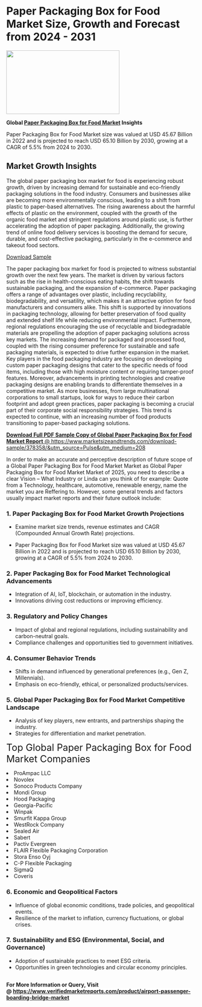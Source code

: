 <H1>Paper Packaging Box for Food Market Size, Growth and Forecast from 2024 - 2031</H1><img class="aligncenter size-medium wp-image-584254" src="https://thirdeyenews.in/wp-content/uploads/2024/09/Global-Market-Research-300x168.jpeg" alt="" width="300" height="168" /><p><strong>Global&nbsp;<a href="https://www.marketsizeandtrends.com/download-sample/378358/&amp;utm_source=Pulse&amp;utm_medium=208">Paper Packaging Box for Food Market</a> Insights</strong></p><p>Paper Packaging Box for Food Market size was valued at USD 45.67 Billion in 2022 and is projected to reach USD 65.10 Billion by 2030, growing at a CAGR of 5.5% from 2024 to 2030.</p><p><h2>Market Growth Insights</h2> <p>The global paper packaging box market for food is experiencing robust growth, driven by increasing demand for sustainable and eco-friendly packaging solutions in the food industry. Consumers and businesses alike are becoming more environmentally conscious, leading to a shift from plastic to paper-based alternatives. The rising awareness about the harmful effects of plastic on the environment, coupled with the growth of the organic food market and stringent regulations around plastic use, is further accelerating the adoption of paper packaging. Additionally, the growing trend of online food delivery services is boosting the demand for secure, durable, and cost-effective packaging, particularly in the e-commerce and takeout food sectors.</p> <p><a href="#">Download Sample</a></p> <p>The paper packaging box market for food is projected to witness substantial growth over the next few years. The market is driven by various factors such as the rise in health-conscious eating habits, the shift towards sustainable packaging, and the expansion of e-commerce. Paper packaging offers a range of advantages over plastic, including recyclability, biodegradability, and versatility, which makes it an attractive option for food manufacturers and consumers alike. This shift is supported by innovations in packaging technology, allowing for better preservation of food quality and extended shelf life while reducing environmental impact. Furthermore, regional regulations encouraging the use of recyclable and biodegradable materials are propelling the adoption of paper packaging solutions across key markets. The increasing demand for packaged and processed food, coupled with the rising consumer preference for sustainable and safe packaging materials, is expected to drive further expansion in the market. Key players in the food packaging industry are focusing on developing custom paper packaging designs that cater to the specific needs of food items, including those with high moisture content or requiring tamper-proof features. Moreover, advancements in printing technologies and creative packaging designs are enabling brands to differentiate themselves in a competitive market. As more businesses, from large multinational corporations to small startups, look for ways to reduce their carbon footprint and adopt green practices, paper packaging is becoming a crucial part of their corporate social responsibility strategies. This trend is expected to continue, with an increasing number of food products transitioning to paper-based packaging solutions. <p><a href="#"></p><p><span class=""><strong>Download Full PDF Sample Copy of Global Paper Packaging Box for Food Market Report</strong> @ <a href="https://www.marketsizeandtrends.com/download-sample/378358/&amp;utm_source=Pulse&amp;utm_medium=208" target="_blank">https://www.marketsizeandtrends.com/download-sample/378358/&amp;utm_source=Pulse&amp;utm_medium=208</a></span></p><p>In order to make an accurate and perceptive description of future scope of a Global&nbsp;Paper Packaging Box for Food Market Market as Global&nbsp;Paper Packaging Box for Food Market Market of 2025, you need to describe a clear Vision &ndash; What Industry or Linda can you think of for example: Quote from a Technology, healthcare, automotive, renewable energy, name the market you are Reffering to. However, some general trends and factors usually impact market reports and their future outlook include:</p><h3>1.&nbsp;<strong>Paper Packaging Box for Food Market Growth Projections</strong></h3><ul><li>Examine market size trends, revenue estimates and CAGR (Compounded Annual Growth Rate) projections.</li><li><p>Paper Packaging Box for Food Market size was valued at USD 45.67 Billion in 2022 and is projected to reach USD 65.10 Billion by 2030, growing at a CAGR of 5.5% from 2024 to 2030.</p></li></ul><h3>2.&nbsp;<strong>Paper Packaging Box for Food Market Technological Advancements</strong></h3><ul><li>Integration of AI, IoT, blockchain, or automation in the industry.</li><li>Innovations driving cost reductions or improving efficiency.</li></ul><h3>3.&nbsp;<strong>Regulatory and Policy Changes</strong></h3><ul><li>Impact of global and regional regulations, including sustainability and carbon-neutral goals.</li><li>Compliance challenges and opportunities tied to government initiatives.</li></ul><h3>4.&nbsp;<strong>Consumer Behavior Trends</strong></h3><ul><li>Shifts in demand influenced by generational preferences (e.g., Gen Z, Millennials).</li><li>Emphasis on eco-friendly, ethical, or personalized products/services.</li></ul><h3>5.&nbsp;<strong>Global Paper Packaging Box for Food Market Competitive Landscape</strong></h3><ul><li>Analysis of key players, new entrants, and partnerships shaping the industry.</li><li>Strategies for differentiation and market penetration.</li></ul><p data-pm-slice="1 1 []"><span style="color: inherit; font-family: inherit; font-size: 25px;">Top Global Paper Packaging Box for Food Market Companies</span></p><div class="" data-test-id=""><p><li>ProAmpac LLC</li><li> Novolex</li><li> Sonoco Products Company</li><li> Mondi Group</li><li> Hood Packaging</li><li> Georgia-Pacific</li><li> Winpak</li><li> Smurfit Kappa Group</li><li> WestRock Company</li><li> Sealed Air</li><li> Sabert</li><li> Pactiv Evergreen</li><li> FLAIR Flexible Packaging Corporation</li><li> Stora Enso Oyj</li><li> C-P Flexible Packaging</li><li> SigmaQ</li><li> Coveris</li></p></div><h3>6.&nbsp;<strong>Economic and Geopolitical Factors</strong></h3><ul><li>Influence of global economic conditions, trade policies, and geopolitical events.</li><li>Resilience of the market to inflation, currency fluctuations, or global crises.</li></ul><h3>7.&nbsp;<strong>Sustainability and ESG (Environmental, Social, and Governance)</strong></h3><ul><li>Adoption of sustainable practices to meet ESG criteria.</li><li>Opportunities in green technologies and circular economy principles.</li></ul><h2><strong style="font-size: 14px;">For More Information or Query, Visit @&nbsp;</strong><a style="background-color: #ffffff; font-size: 14px;" href="https://www.marketsizeandtrends.com/report/paper-packaging-box-for-food-market/" target="_blank">https://www.verifiedmarketreports.com/product/airport-passenger-boarding-bridge-market</a></h2>
